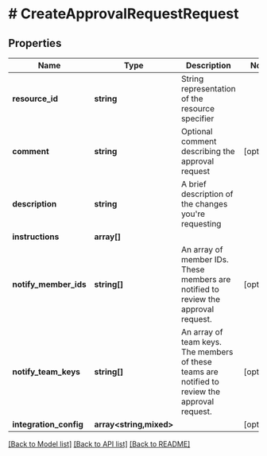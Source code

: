 # # CreateApprovalRequestRequest

## Properties

Name | Type | Description | Notes
------------ | ------------- | ------------- | -------------
**resource_id** | **string** | String representation of the resource specifier |
**comment** | **string** | Optional comment describing the approval request | [optional]
**description** | **string** | A brief description of the changes you&#39;re requesting |
**instructions** | **array[]** |  |
**notify_member_ids** | **string[]** | An array of member IDs. These members are notified to review the approval request. | [optional]
**notify_team_keys** | **string[]** | An array of team keys. The members of these teams are notified to review the approval request. | [optional]
**integration_config** | **array<string,mixed>** |  | [optional]

[[Back to Model list]](../../README.md#models) [[Back to API list]](../../README.md#endpoints) [[Back to README]](../../README.md)
